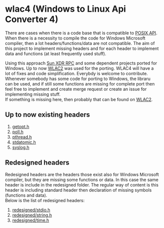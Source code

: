 # wlac4 (Windows to Linux Api Converter 4)  
  
There are cases when there is a code base that is compatible to [POSIX API](https://en.wikipedia.org/wiki/POSIX).
When there is a necessity to compile the code for Windows Microsoft compiler, then a lot headers/functions/data are not compatible.
The aim of this project to implement missing headers and for each header to implement data and functions (at least frequently used stuff). 
  
Using this approach [Sun XDR RPC](https://web.cs.wpi.edu/~rek/DCS/D04/SunRPC.html) and some dependent projects ported for Windows.
Up to now [WLAC2](https://github.com/davitkalantaryan/wlac2) was used for the porting.
WLAC4 will have a lot of fixes and code simplification. 
Everybdy is welcome to contribute. Whenever somebody has some code for porting to Windows, the libraru can be used, and if 
still some functions are missing for complete port then feel free to implement and create merge request or create an issue 
for implementing missing stuff.  
If something is missing here, then probably that can be found on [WLAC2](https://github.com/davitkalantaryan/wlac2).
  
## Up to now existing headers  
 1. [getopt.h](docs/includes/getopt.h.md)  
 2. [poll.h](docs/includes/poll.h.md)  
 3. [pthread.h](docs/includes/pthread.h.md)  
 4. [stdatomic.h](docs/includes/stdatomic.h.md)  
 5. [syslog.h](docs/includes/syslog.h.md)  
   
 ## Redesigned headers  
   
 Redesigned headers are the headers those exist also for Windows Microsoft compiler, but they are missing some functions or data. 
 In this case the same header is include in the redesigned folder. The regular way of content is this header is including standard header
 then declaration of missing symbols (functions and data).  
 Below is the list of redesigned headers:  
   
  1. [redesigned/stdio.h](docs/includes/redesigned/stdio.h.md)  
  2. [redesigned/string.h](docs/includes/redesigned/string.h.md)  
  3. [redesigned/time.h](docs/includes/redesigned/time.h.md)  
